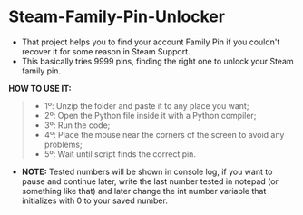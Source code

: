 # Steam-Family-Pin-Unlocker
- That project helps you to find your account Family Pin if you couldn't recover it for some reason in Steam Support.
- This basically tries 9999 pins, finding the right one to unlock your Steam family pin.

**HOW TO USE IT:**
> * 1º: Unzip the folder and paste it to any place you want;
> * 2º: Open the Python file inside it with a Python compiler;
> * 3º: Run the code;
> * 4º: Place the mouse near the corners of the screen to avoid any problems;
> * 5º: Wait until script finds the correct pin.

- **NOTE:** Tested numbers will be shown in console log, if you want to pause and continue later, write the last number tested in notepad (or something like that) and later change the int number variable that initializes with 0 to your saved number.
